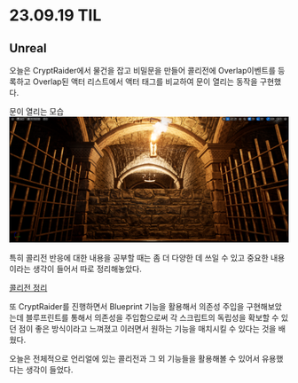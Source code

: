 # 23.09.19 TIL

## Unreal

오늘은 CryptRaider에서 물건을 잡고 비밀문을 만들어 콜리전에 Overlap이벤트를 등록하고 Overlap된 액터 리스트에서 액터 태그를 비교하여 문이 열리는 동작을 구현했다.

문이 열리는 모습
![15](/Assets/Images/Unreal/실습/CryptRaider/14.png)

특히 콜리전 반응에 대한 내용을 공부할 때는 좀 더 다양한 데 쓰일 수 있고 중요한 내용이라는 생각이 들어서 따로 정리해놓았다.

[콜리전 정리](/Unreal%20Engine/이론%20및%20정리/콜리전%20정리.md)

또 CryptRaider를 진행하면서 Blueprint 기능을 활용해서 의존성 주입을 구현해보았는데 블루프린트를 통해서 의존성을 주입함으로써 각 스크립트의 독립성을 확보할 수 있던 점이 좋은 방식이라고 느껴졌고 이러면서 원하는 기능을 매치시킬 수 있다는 것을 배웠다.

오늘은 전체적으로 언리얼에 있는 콜리전과 그 외 기능들을 활용해볼 수 있어서 유용했다는 생각이 들었다.
